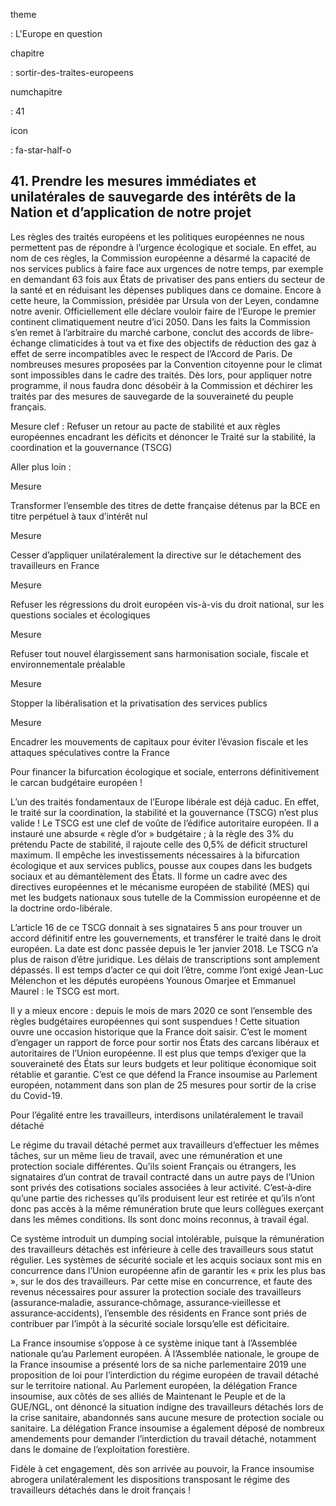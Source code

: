 theme

:   L'Europe en question

chapitre

:   sortir-des-traites-europeens

numchapitre

:   41

icon

:   fa-star-half-o

41\. Prendre les mesures immédiates et unilatérales de sauvegarde des
intérêts de la Nation et d’application de notre projet
-----------------------------------------------------------------------------------------------------------------------

<div class="admonition note">

Les règles des traités européens et les politiques européennes ne nous
permettent pas de répondre à l’urgence écologique et sociale. En effet,
au nom de ces règles, la Commission européenne a désarmé la capacité de
nos services publics à faire face aux urgences de notre temps, par
exemple en demandant 63 fois aux États de privatiser des pans entiers du
secteur de la santé et en réduisant les dépenses publiques dans ce
domaine. Encore à cette heure, la Commission, présidée par Ursula von
der Leyen, condamne notre avenir. Officiellement elle déclare vouloir
faire de l’Europe le premier continent climatiquement neutre d’ici 2050.
Dans les faits la Commission s’en remet à l’arbitraire du marché
carbone, conclut des accords de libre-échange climaticides à tout va et
fixe des objectifs de réduction des gaz à effet de serre incompatibles
avec le respect de l’Accord de Paris. De nombreuses mesures proposées
par la Convention citoyenne pour le climat sont impossibles dans le
cadre des traités. Dès lors, pour appliquer notre programme, il nous
faudra donc désobéir à la Commission et déchirer les traités par des
mesures de sauvegarde de la souveraineté du peuple français.

</div>

Mesure clef : Refuser un retour au pacte de stabilité et aux règles
européennes encadrant les déficits et dénoncer le Traité sur la
stabilité, la coordination et la gouvernance (TSCG)

Aller plus loin :

<div class="admonition">

Mesure

Transformer l’ensemble des titres de dette française détenus par la BCE
en titre perpétuel à taux d’intérêt nul

</div>

<div class="admonition">

Mesure

Cesser d’appliquer unilatéralement la directive sur le détachement des
travailleurs en France

</div>

<div class="admonition">

Mesure

Refuser les régressions du droit européen vis-à-vis du droit national,
sur les questions sociales et écologiques

</div>

<div class="admonition">

Mesure

Refuser tout nouvel élargissement sans harmonisation sociale, fiscale et
environnementale préalable

</div>

<div class="admonition">

Mesure

Stopper la libéralisation et la privatisation des services publics

</div>

<div class="admonition">

Mesure

Encadrer les mouvements de capitaux pour éviter l’évasion fiscale et les
attaques spéculatives contre la France

</div>

<div class="admonition note">

Pour financer la bifurcation écologique et sociale, enterrons
définitivement le carcan budgétaire européen !

L’un des traités fondamentaux de l’Europe libérale est déjà caduc. En
effet, le traité sur la coordination, la stabilité et la gouvernance
(TSCG) n’est plus valide ! Le TSCG est une clef de voûte de l’édifice
autoritaire européen. Il a instauré une absurde « règle d’or »
budgétaire ; à la règle des 3% du prétendu Pacte de stabilité, il
rajoute celle des 0,5% de déficit structurel maximum. Il empêche les
investissements nécessaires à la bifurcation écologique et aux services
publics, pousse aux coupes dans les budgets sociaux et au démantèlement
des États. Il forme un cadre avec des directives européennes et le
mécanisme européen de stabilité (MES) qui met les budgets nationaux sous
tutelle de la Commission européenne et de la doctrine ordo-libérale.

L’article 16 de ce TSCG donnait à ses signataires 5 ans pour trouver un
accord définitif entre les gouvernements, et transférer le traité dans
le droit européen. La date est donc passée depuis le 1er janvier 2018.
Le TSCG n’a plus de raison d’être juridique. Les délais de
transcriptions sont amplement dépassés. Il est temps d’acter ce qui doit
l’être, comme l’ont exigé Jean-Luc Mélenchon et les députés européens
Younous Omarjee et Emmanuel Maurel : le TSCG est mort.

Il y a mieux encore : depuis le mois de mars 2020 ce sont l’ensemble des
règles budgétaires européennes qui sont suspendues ! Cette situation
ouvre une occasion historique que la France doit saisir. C’est le moment
d’engager un rapport de force pour sortir nos États des carcans libéraux
et autoritaires de l’Union européenne. Il est plus que temps d’exiger
que la souveraineté des États sur leurs budgets et leur politique
économique soit rétablie et garantie. C’est ce que défend la France
insoumise au Parlement européen, notamment dans son plan de 25 mesures
pour sortir de la crise du Covid-19.

</div>

<div class="admonition note">

Pour l’égalité entre les travailleurs, interdisons unilatéralement le
travail détaché

Le régime du travail détaché permet aux travailleurs d’effectuer les
mêmes tâches, sur un même lieu de travail, avec une rémunération et une
protection sociale différentes. Qu’ils soient Français ou étrangers, les
signataires d’un contrat de travail contracté dans un autre pays de
l’Union sont privés des cotisations sociales associées à leur activité.
C’est‑à‑dire qu’une partie des richesses qu’ils produisent leur est
retirée et qu’ils n’ont donc pas accès à la même rémunération brute que
leurs collègues exerçant dans les mêmes conditions. Ils sont donc moins
reconnus, à travail égal.

Ce système introduit un dumping social intolérable, puisque la
rémunération des travailleurs détachés est inférieure à celle des
travailleurs sous statut régulier. Les systèmes de sécurité sociale et
les acquis sociaux sont mis en concurrence dans l’Union européenne afin
de garantir les « prix les plus bas », sur le dos des travailleurs. Par
cette mise en concurrence, et faute des revenus nécessaires pour assurer
la protection sociale des travailleurs (assurance‑maladie,
assurance‑chômage, assurance‑vieillesse et assurance‑accidents),
l’ensemble des résidents en France sont priés de contribuer par l’impôt
à la sécurité sociale lorsqu’elle est déficitaire.

La France insoumise s’oppose à ce système inique tant à l’Assemblée
nationale qu’au Parlement européen. À l’Assemblée nationale, le groupe
de la France insoumise a présenté lors de sa niche parlementaire 2019
une proposition de loi pour l’interdiction du régime européen de travail
détaché sur le territoire national. Au Parlement européen, la délégation
France insoumise, aux côtés de ses alliés de Maintenant le Peuple et de
la GUE/NGL, ont dénoncé la situation indigne des travailleurs détachés
lors de la crise sanitaire, abandonnés sans aucune mesure de protection
sociale ou sanitaire. La délégation France insoumise a également déposé
de nombreux amendements pour demander l’interdiction du travail détaché,
notamment dans le domaine de l’exploitation forestière.

Fidèle à cet engagement, dès son arrivée au pouvoir, la France insoumise
abrogera unilatéralement les dispositions transposant le régime des
travailleurs détachés dans le droit français !

</div>

